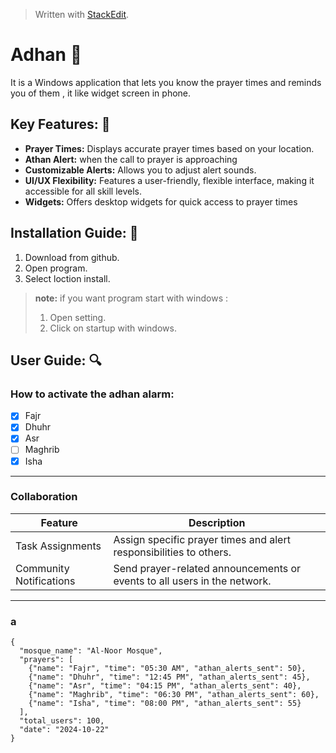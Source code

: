 


> Written with [StackEdit](https://stackedit.io/).


# Adhan  :mosque:
It is a Windows application that lets you know the prayer times and reminds you of them , it like widget screen in phone.


## Key Features: :key:
* **Prayer Times:**  Displays accurate prayer times based on your location.
* **Athan Alert:** when the call to prayer is approaching
* **Customizable Alerts:** Allows you to adjust alert sounds.
* **UI/UX Flexibility:** Features a user-friendly, flexible interface, making it accessible for all skill levels.
* **Widgets:** Offers desktop widgets for quick access to prayer times

## Installation Guide: :memo:
1. Download from github.
2. Open program.
3. Select loction install.

>**note:** if you want program start with windows :
> 1. Open setting.
> 2. Click on startup with windows.

## User Guide: :mag:

### How to activate the adhan alarm:
 - [x] Fajr
  - [x] Dhuhr
  - [x] Asr
  - [ ] Maghrib
 - [x] Isha

---
### Collaboration
| Feature|Description | 
|--|--|
|  Task Assignments|Assign specific prayer times and alert responsibilities to others. | 
|  Community Notifications| Send prayer-related announcements or events to all users in the network. | 

---
### a
```josn
{
  "mosque_name": "Al-Noor Mosque",
  "prayers": [
    {"name": "Fajr", "time": "05:30 AM", "athan_alerts_sent": 50},
    {"name": "Dhuhr", "time": "12:45 PM", "athan_alerts_sent": 45},
    {"name": "Asr", "time": "04:15 PM", "athan_alerts_sent": 40},
    {"name": "Maghrib", "time": "06:30 PM", "athan_alerts_sent": 60},
    {"name": "Isha", "time": "08:00 PM", "athan_alerts_sent": 55}
  ],
  "total_users": 100,
  "date": "2024-10-22"
}

```

<!--stackedit_data:
eyJoaXN0b3J5IjpbLTE0NDE0MzYwMjMsMTY1ODI3OTM4NiwxNj
AwOTQzMTY5LDEwNzkyNDQzNjNdfQ==
-->
